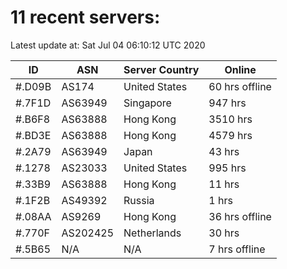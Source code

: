 # 11 recent servers:

Latest update at: Sat Jul 04 06:10:12 UTC 2020

| ID | ASN | Server Country | Online |
| -- | --- | -------------- | ------ |
| #.D09B | AS174 | United States | 60 hrs offline |
| #.7F1D | AS63949 | Singapore | 947 hrs |
| #.B6F8 | AS63888 | Hong Kong | 3510 hrs |
| #.BD3E | AS63888 | Hong Kong | 4579 hrs |
| #.2A79 | AS63949 | Japan | 43 hrs |
| #.1278 | AS23033 | United States | 995 hrs |
| #.33B9 | AS63888 | Hong Kong | 11 hrs |
| #.1F2B | AS49392 | Russia | 1 hrs |
| #.08AA | AS9269 | Hong Kong | 36 hrs offline |
| #.770F | AS202425 | Netherlands | 30 hrs |
| #.5B65 | N/A | N/A | 7 hrs offline |

